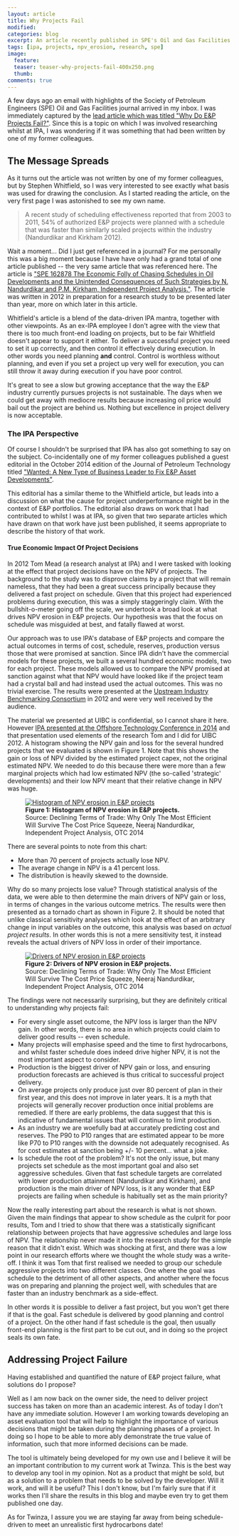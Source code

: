 ```yaml
---
layout: article
title: Why Projects Fail
modified:
categories: blog
excerpt: An article recently published in SPE's Oil and Gas Facilities references several of IPA's research articles, including one for which I was a co-author.
tags: [ipa, projects, npv_erosion, research, spe]
image:
  feature:
  teaser: teaser-why-projects-fail-400x250.png
  thumb:
comments: true
---
```


A few days ago an email with highlights of the Society of Petroleum Engineers (SPE) Oil and Gas Facilities journal arrived in my inbox. I was immediately captured by the [lead article which was titled "Why Do E&P Projects Fail?"](http://www.spe.org/ogf/print/subscribers/2014/10/07_Feat_ProjtMgmt.pdf?mkt_tok=3RkMMJWWfF9wsRolsqzJZKXonjHpfsX56%2BUvW6CzlMI%2F0ER3fOvrPUfGjI4HRMZgI%2BSLDwEYGJlv6SgFQrPGMaxszrgNUxY%3D). Since this is a topic on which I was involved researching whilst at IPA, I was wondering if it was something that had been written by one of my former colleagues.

## The Message Spreads

As it turns out the article was not written by one of my former colleagues, but by Stephen Whitfield, so I was very interested to see exactly what basis was used for drawing the conclusion. As I started reading the article, on the very first page I was astonished to see my own name.

> A recent study of scheduling effectiveness reported that from 2003 to 2011, 54% of authorized E&P projects were planned with a schedule that was faster than similarly scaled projects within the industry (Nandurdikar and Kirkham 2012).

Wait a moment... Did I just get referenced in a journal? For me personally this was a big moment because I have have only had a grand total of one article published -- the very same article that was referenced here. The article is ["SPE 162878 The Economic Folly of Chasing Schedules in
Oil Developments and the Unintended Consequences of Such Strategies by N. Nandurdikar and P.M. Kirkham, Independent Project Analysis."](https://www.onepetro.org/conference-paper/SPE-162878-MS?sort=&start=0&q=SPE+162878+The+Economic+Folly+of+Chasing+Schedules+in+Oil+Developments+and+the+Unintended+Consequences+of+Such+Strategies&from_year=&peer_reviewed=&published_between=&fromSearchResults=true&to_year=&rows=10#). The article was written in 2012 in preparation for a research study to be presented later than year, more on which later in this article.

Whitfield's article is a blend of the data-driven IPA mantra, together with other viewpoints. As an ex-IPA employee I don't agree with the view that there is too much front-end loading on projects, but to be fair Whitfield doesn't appear to support it either. To deliver a successful project you need to set it up correctly, and then control it effectively during execution. In other words you need planning **and** control. Control is worthless without planning, and even if you set a project up very well for execution, you can still throw it away during execution if you have poor control.

It's great to see a slow but growing acceptance that the way the E&P industry currently pursues projects is not sustainable. The days when we could get away with mediocre results because increasing oil price would bail out the project are behind us. Nothing but excellence in project delivery is now acceptable.

### The IPA Perspective

Of course I shouldn't be surprised that IPA has also got something to say on the subject. Co-incidentally one of my former colleagues published a guest editorial in the October 2014 edition of the Journal of Petroleum Technology titled ["Wanted: A New Type of Business Leader to Fix E&P Asset Developments"](http://www.spe.org/jpt/article/7312-guest-editorial-wanted-a-new-type-of-business-leader-to-fix-ep-asset-www.spe.orgelopments/).

This editorial has a similar theme to the Whitfield article, but leads into a discussion on what the cause for project underperformance might be in the context of E&P portfolios. The editorial also draws on work that I had contributed to whilst I was at IPA, so given that two separate articles which have drawn on that work have just been published, it seems appropriate to describe the history of that work.

#### True Economic Impact Of Project Decisions

In 2012 Tom Mead (a research analyst at IPA) and I were tasked with looking at the effect that project decisions have on the NPV of projects. The background to the study was to disprove claims by a project that will remain nameless, that they had been a great success principally because they delivered a fast project on schedule. Given that this project had experienced problems during execution, this was a simply staggeringly claim. With the bullshit-o-meter going off the scale, we undertook a broad look at what drives NPV erosion in E&P projects. Our hypothesis was that the focus on schedule was misguided at best, and fatally flawed at worst.

Our approach was to use IPA's database of E&P projects and compare the actual outcomes in terms of cost, schedule, reserves, production versus those that were promised at sanction. Since IPA didn't have the commercial models for these projects, we built a several hundred economic models, two for each project. These models allowed us to compare the NPV promised at sanction against what that NPV would have looked like if the project team had a crystal ball and had instead used the actual outcomes. This was no trivial exercise. The results were presented at the [Upstream Industry Benchmarking Consortium](http://ipaglobal.com/Services/Capital-Project-System-Services/Conferences/Upstream-Industry-Benchmarking-Consortium) in 2012 and were very well received by the audience.

The material we presented at UIBC is confidential, so I cannot share it here. However [IPA presented at the Offshore Technology Conference in 2014](http://www.ipaglobal.com/News-Room/Announcements/SlideShare--Why-Only-the-Most-Efficient-E-P-Projec) and that presentation used elements of the research Tom and I did for UIBC 2012. A histogram showing the NPV gain and loss for the several hundred projects that we evaluated is shown in Figure 1. Note that this shows the gain or loss of NPV divided by the estimated project capex, not the original estimated NPV. We needed to do this because there were more than a few marginal projects which had low estimated NPV (the so-called 'strategic' developments) and their low NPV meant that their relative change in NPV was huge.

<figure>
	<a href="{{ site.url }}/images/ipa-otc-2014-npv-value-erosion-histogram.png" data-lightbox="image-1" data-title="Histogram of NPV erosion in E&P projects">
		<img src="{{ site.url }}/images/ipa-otc-2014-npv-value-erosion-histogram.png" alt="Histogram of NPV erosion in E&P projects"/>
	</a>
	<figcaption><strong>Figure 1: Histogram of NPV erosion in E&P projects.</strong><br/> Source: Declining Terms of Trade: Why Only The Most Efficient Will Survive The Cost Price Squeeze, Neeraj Nandurdikar, Independent Project Analysis, OTC 2014</figcaption>
</figure>

There are several points to note from this chart:

* More than 70 percent of projects actually lose NPV.
* The average change in NPV is a 41 percent loss.
* The distribution is heavily skewed to the downside.

Why do so many projects lose value? Through statistical analysis of the data, we were able to then determine the main drivers of NPV gain or loss, in terms of changes in the various outcome metrics. The results were then presented as a tornado chart as shown in Figure 2. It should be noted that unlike classical sensitivity analyses which look at the effect of an arbitrary change in input variables on the outcome, this analysis was based on *actual project results*. In other words this is not a mere sensitivity test, it instead reveals the actual drivers of NPV loss in order of their importance.

<figure>
	<a href="{{ site.url }}/images/ipa-otc-2014-drivers-npv-erosion.png" data-lightbox="image-2" data-title="Drivers of NPV erosion in E&P projects">
		<img src="{{ site.url }}/images/ipa-otc-2014-drivers-npv-erosion.png" alt="Drivers of NPV erosion in E&P projects"/>
	</a>
	<figcaption><strong>Figure 2: Drivers of NPV erosion in E&P projects.</strong><br/> Source: Declining Terms of Trade: Why Only The Most Efficient Will Survive The Cost Price Squeeze, Neeraj Nandurdikar, Independent Project Analysis, OTC 2014</figcaption>
</figure>

The findings were not necessarily surprising, but they are definitely critical to understanding why projects fail:

* For every single asset outcome, the NPV loss is larger than the NPV gain. In other words, there is no area in which projects could claim to deliver good results -- even schedule.
* Many projects will emphasise speed and the time to first hydrocarbons, and whilst faster schedule does indeed drive higher NPV, it is not the most important aspect to consider.
* Production is the biggest driver of NPV gain or loss, and ensuring production forecasts are achieved is thus critical to successful project delivery.
* On average projects only produce just over 80 percent of plan in their first year, and this does not improve in later years. It is a myth that projects will generally recover production once initial problems are remedied. If there are early problems, the data suggest that this is indicative of fundamental issues that will continue to limit production.
* As an industry we are woefully bad at accurately predicting cost and reserves. The P90 to P10 ranges that are estimated appear to be more like P70 to P10 ranges with the downside not adequately recognised. As for cost estimates at sanction being +/- 10 percent... what a joke.
* Is schedule the root of the problem? It's not the only issue, but many projects set schedule as the most important goal and also set aggressive schedules. Given that fast schedule targets are correlated with lower production attainment (Nandurdikar and Kirkham), and production is the main driver of NPV loss, is it any wonder that E&P projects are failing when schedule is habitually set as the main priority?

Now the really interesting part about the research is what is not shown. Given the main findings that appear to show schedule as the culprit for poor results, Tom and I tried to show that there was a statistically significant relationship between projects that have aggressive schedules and large loss of NPV. The relationship never made it into the research study for the simple reason that it didn't exist. Which was shocking at first, and there was a low point in our research efforts where we thought the whole study was a write-off. I think it was Tom that first realised we needed to group our schedule aggressive projects into two different classes. One where the goal was schedule to the detriment of all other aspects, and another where the focus was on preparing and planning the project well, with schedules that are faster than an industry benchmark as a side-effect.

In other words it is possible to deliver a fast project, but you won't get there if that is the goal. Fast schedule is delivered by good planning and control of a project. On the other hand if fast schedule is the goal, then usually front-end planning is the first part to be cut out, and in doing so the project seals its own fate.

## Addressing Project Failure

Having established and quantified the nature of E&P project failure, what solutions do I propose? 

Well as I am now back on the owner side, the need to deliver project success has taken on more than an academic interest. As of today I don't have any immediate solution. However I am working towards developing an asset evaluation tool that will help to highlight the importance of various decisions that might be taken during the planning phases of a project. In doing so I hope to be able to more ably demonstrate the true value of information, such that more informed decisions can be made. 

The tool is ultimately being developed for my own use and I believe it will be an important contribution to my current work at Twinza. This is the best way to develop any tool in my opinion. Not as a product that might be sold, but as a solution to a problem that needs to be solved by the developer. Will it work, and will it be useful? This I don't know, but I'm fairly sure that if it works then I'll share the results in this blog and maybe even try to get them published one day.

As for Twinza, I assure you we are staying far away from being schedule-driven to meet an unrealistic first hydrocarbons date!